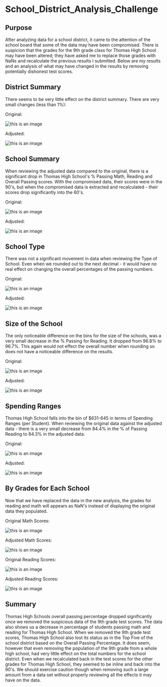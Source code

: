 # School_District_Analysis_Challenge

## Purpose
After analyzing data for a school district, it came to the attention of the school board that some of the data may have been compromised. There is suspicion that the grades for the 9th grade class for Thomas High School may have been altered; they have asked me to replace those grades with NaNs and recalculate the previous results I submitted. Below are my results and an analysis of what may have changed in the results by removing potentially dishonest test scores. 

## District Summary
There seems to be very little effect on the district summary. There are very small changes (less than 1%):

Original: 

![this is an image](https://github.com/eneubauer2022/School_District_Analysis/blob/main/Resources/district_summary_df_og.png)

Adjusted:

![this is an image](https://github.com/eneubauer2022/School_District_Analysis/blob/main/Resources/district_summary_df_adjusted.png)


## School Summary
When reviewing the adjusted data compared to the original, there is a significant drop in Thomas High School's % Passing Math, Reading and Overall Passing scores. With the compromised data, their scores were in the 90's, but when the compromised data is extracted and recalculated - their scores drop significantly into the 60's.

Original: 

![this is an image](https://github.com/eneubauer2022/School_District_Analysis/blob/main/Resources/school_sumary_og.png)

Adjusted:

![this is an image](https://github.com/eneubauer2022/School_District_Analysis/blob/main/Resources/school_sumary_adjusted.png)

## School Type
There was not a significant movement in data when reviewing the Type of School. Even when we rounded out to the next decimal - it would have no real effect on changing the overall percentages of the passing numbers. 

Original:

![this is an image](https://github.com/eneubauer2022/School_District_Analysis/blob/main/Resources/School_type_og.png)

Adjusted:

![this is an image](https://github.com/eneubauer2022/School_District_Analysis/blob/main/Resources/School_type_adjusted.png)

## Size of the School
The only noticeable difference on the bins for the size of the schools, was a very small decrease in the % Passing for Reading. It dropped from 96.8% to 96.7%. This again would not effect the overall number when rounding so does not have a noticeable difference on the results.

Original:

![this is an image](https://github.com/eneubauer2022/School_District_Analysis/blob/main/Resources/school_size_og.png)

Adjusted:

![this is an image](https://github.com/eneubauer2022/School_District_Analysis/blob/main/Resources/school_size_adjusted.png)

## Spending Ranges
Thomas High School falls into the bin of $631-645 in terms of Spending Ranges (per Student). When reviewing the original data against the adjusted data - there is a very small decrease from 84.4% in the % of Passing Reading to 84.3% in the adjusted data.

Original:

![this is an image](https://github.com/eneubauer2022/School_District_Analysis/blob/main/Resources/spending_ranges_og.png)

Adjusted:

![this is an image](https://github.com/eneubauer2022/School_District_Analysis/blob/main/Resources/spending_ranges_adjusted.png)

## By Grades for Each School
Now that we have replaced the data in the new analysis, the grades for reading and math will appears as NaN's instead of displaying the original data they populated. 

Original Math Scores: 

![this is an image](https://github.com/eneubauer2022/School_District_Analysis/blob/main/Resources/by_grade_og_math.png)

Adjusted Math Scores:

![this is an image](https://github.com/eneubauer2022/School_District_Analysis/blob/main/Resources/by_grade_adjusted_math.png)

Original Reading Scores: 

![this is an image](https://github.com/eneubauer2022/School_District_Analysis/blob/main/Resources/by_grade_og_reading.png)

Adjusted Reading Scores:

![this is an image](https://github.com/eneubauer2022/School_District_Analysis/blob/main/Resources/by_grade_adjusted_reading.png)

## Summary
Thomas High Schools overall passing percentage dropped significantly once we removed the suspicious data of the 9th grade test scores. 
The data also shows us a decrease in percentage of students passing math and reading for Thomas High School. 
When we removed the 9th grade test scores, Thomas High School also lost its status as in the Top Five of the school district based on the Overall Passing Percentage. 
It does seem, however that even removing the population of the 9th grade from a whole high school, had very little effect on the total numbers for the school district. Even when we recalculated back in the test scores for the other grades for Thomas High School, they seemed to be inline and back into the 90's. We should exercise caution though when removing such a large amount from a data set without properly reviewing all the effects it may have on the data. 
